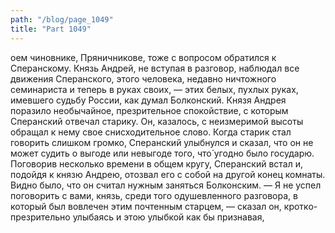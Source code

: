 ```yaml
---
path: "/blog/page_1049"
title: "Part 1049"
---
```


оем чиновнике, Пряничникове, тоже с вопросом обратился к Сперанскому.
Князь Андрей, не вступая в разговор, наблюдал все движения Сперанского, этого человека, недавно ничтожного семинариста и теперь в руках своих, — этих белых, пухлых руках, имевшего судьбу России, как думал Болконский. Князя Андрея поразило необычайное, презрительное спокойствие, с которым Сперанский отвечал старику. Он, казалось, с неизмеримой высоты обращал к нему свое снисходительное слово. Когда старик стал говорить слишком громко, Сперанский улыбнулся и сказал, что он не может судить о выгоде или невыгоде того, что́ угодно было государю.
Поговорив несколько времени в общем кругу, Сперанский встал и, подойдя к князю Андрею, отозвал его с собой на другой конец комнаты. Видно было, что он считал нужным заняться Болконским.
— Я не успел поговорить с вами, князь, среди того одушевленного разговора, в который был вовлечен этим почтенным старцем, — сказал он, кротко-презрительно улыбаясь и этою улыбкой как бы признавая, 
